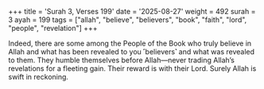 +++
title = 'Surah 3, Verses 199'
date = '2025-08-27'
weight = 492
surah = 3
ayah = 199
tags = ["allah", "believe", "believers", "book", "faith", "lord", "people", "revelation"]
+++

Indeed, there are some among the People of the Book who truly believe in Allah and what has been revealed to you ˹believers˺ and what was revealed to them. They humble themselves before Allah—never trading Allah’s revelations for a fleeting gain. Their reward is with their Lord. Surely Allah is swift in reckoning.